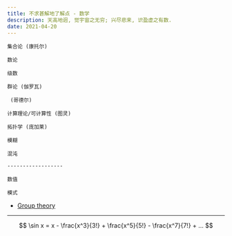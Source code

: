 ```yaml
---
title: 不求甚解地了解点 - 数学
description: 天高地迥, 觉宇宙之无穷; 兴尽悲来, 识盈虚之有数.
date: 2021-04-20
---
```


```
集合论 (康托尔)

数论

级数

群论 (伽罗瓦)

 (哥德尔)

计算理论/可计算性 (图灵)

拓扑学 (庞加莱)

模糊

混沌

------------------

数值

模式
```

* [Group theory](https://en.wikipedia.org/wiki/Group_theory)

------------------

$$ \sin x = x - \frac{x^3}{3!} + \frac{x^5}{5!} - \frac{x^7}{7!} + ... $$
